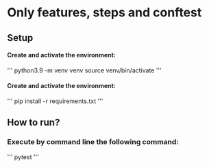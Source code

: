 # Only features, steps and conftest

## Setup

#### Create and activate the environment:

'''
python3.9 -m venv venv
source venv/bin/activate
'''

#### Create and activate the environment:

'''
pip install -r requirements.txt
'''

## How to run?

### Execute by command line the following command:

'''
pytest
'''

